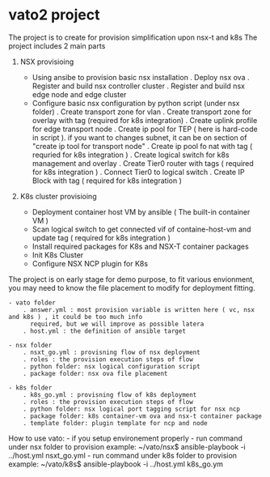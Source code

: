 # vato2 project 
The project is to create for provision simplification upon nsx-t and k8s
The project includes 2 main parts 

1) NSX provisioing 
	- Using ansibe to provision basic nsx installation 
		. Deploy nsx ova
		. Register and build nsx controller cluster 
		. Register and build nsx edge node and edge cluster 
	- Configure basic nsx configuration by python script (under nsx folder)
		. Create transport zone for vlan
		. Create transport zone for overlay with tag (required for k8s integration) 
		. Create uplink profile for edge transport node 
		. Create ip pool for TEP ( here is hard-code in script ). if you want to changes subnet, 
		  it can be on section of "create ip tool for transport node"
		. Create ip pool fo nat with tag ( requried for k8s integration ) 
		. Create logical switch for k8s management and overlay
		. Create Tier0 router with tags ( required for k8s integration ) 
		. Connect Tier0 to logical switch 
		. Create IP Block with tag ( required for k8s integration ) 

2) K8s cluster provisioing 
	- Deployment container host VM by ansible ( The built-in container VM )  
	- Scan logical switch to get connected vif of containe-host-vm and update tag ( required for k8s integration )
	- Install required packages for K8s and NSX-T container packages  
	- Init K8s Cluster 
	- Configure NSX NCP plugin for K8s 

The project is on early stage for demo purpose, to fit various envionment, you may need to know the file placement to modify for deployment fitting. 

	- vato folder 
		. answer.yml : most provision variable is written here ( vc, nsx and k8s ) , it could be too much info 
		  required, but we will improve as possible latera
		. host.yml : the definition of ansible target 

	- nsx folder
		. nsxt_go.yml : provisning flow of nsx deployment 
		. roles : the provision execution steps of flow 
		. python folder: nsx logical configuration script 
		. package folder: nsx ova file placement 

	- k8s folder
		. k8s_go.yml : provisning flow of k8s deployment
		. roles : the provision execution steps of flow
		. python folder: nsx logical port tagging script for nsx ncp 
		. package folder: k8s container-vm ova and nsx-t container package
		. template folder: plugin template for ncp and node 

How to use vato:
	- if you setup environement properly 
	- run command under nsx folder to provision 
		example: ~/vato/nsx$ ansible-playbook -i ../host.yml nsxt_go.yml
	- run command under k8s folder to provision 
		example: ~/vato/k8s$ ansible-playbook -i ../host.yml k8s_go.ym
